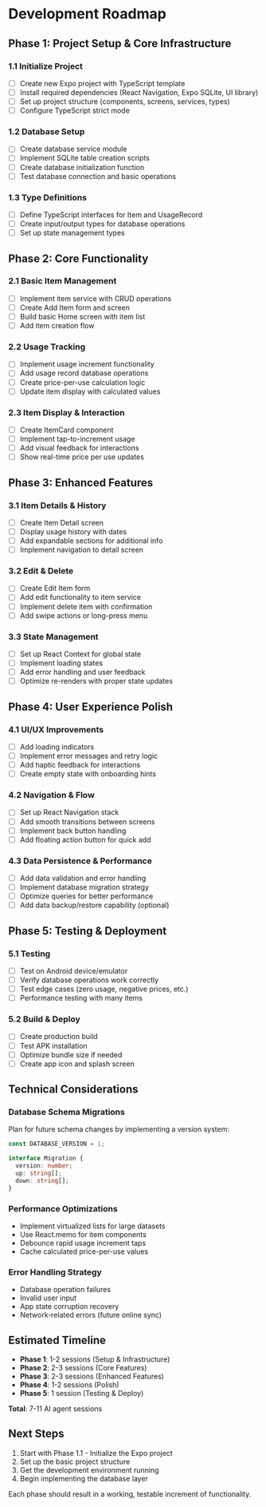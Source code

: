 # Development Roadmap

## Phase 1: Project Setup & Core Infrastructure

### 1.1 Initialize Project
- [ ] Create new Expo project with TypeScript template
- [ ] Install required dependencies (React Navigation, Expo SQLite, UI library)
- [ ] Set up project structure (components, screens, services, types)
- [ ] Configure TypeScript strict mode

### 1.2 Database Setup
- [ ] Create database service module
- [ ] Implement SQLite table creation scripts
- [ ] Create database initialization function
- [ ] Test database connection and basic operations

### 1.3 Type Definitions
- [ ] Define TypeScript interfaces for Item and UsageRecord
- [ ] Create input/output types for database operations
- [ ] Set up state management types

## Phase 2: Core Functionality

### 2.1 Basic Item Management
- [ ] Implement item service with CRUD operations
- [ ] Create Add Item form and screen
- [ ] Build basic Home screen with item list
- [ ] Add item creation flow

### 2.2 Usage Tracking
- [ ] Implement usage increment functionality
- [ ] Add usage record database operations
- [ ] Create price-per-use calculation logic
- [ ] Update item display with calculated values

### 2.3 Item Display & Interaction
- [ ] Create ItemCard component
- [ ] Implement tap-to-increment usage
- [ ] Add visual feedback for interactions
- [ ] Show real-time price per use updates

## Phase 3: Enhanced Features

### 3.1 Item Details & History
- [ ] Create Item Detail screen
- [ ] Display usage history with dates
- [ ] Add expandable sections for additional info
- [ ] Implement navigation to detail screen

### 3.2 Edit & Delete
- [ ] Create Edit Item form
- [ ] Add edit functionality to item service
- [ ] Implement delete item with confirmation
- [ ] Add swipe actions or long-press menu

### 3.3 State Management
- [ ] Set up React Context for global state
- [ ] Implement loading states
- [ ] Add error handling and user feedback
- [ ] Optimize re-renders with proper state updates

## Phase 4: User Experience Polish

### 4.1 UI/UX Improvements
- [ ] Add loading indicators
- [ ] Implement error messages and retry logic
- [ ] Add haptic feedback for interactions
- [ ] Create empty state with onboarding hints

### 4.2 Navigation & Flow
- [ ] Set up React Navigation stack
- [ ] Add smooth transitions between screens
- [ ] Implement back button handling
- [ ] Add floating action button for quick add

### 4.3 Data Persistence & Performance
- [ ] Add data validation and error handling
- [ ] Implement database migration strategy
- [ ] Optimize queries for better performance
- [ ] Add data backup/restore capability (optional)

## Phase 5: Testing & Deployment

### 5.1 Testing
- [ ] Test on Android device/emulator
- [ ] Verify database operations work correctly
- [ ] Test edge cases (zero usage, negative prices, etc.)
- [ ] Performance testing with many items

### 5.2 Build & Deploy
- [ ] Create production build
- [ ] Test APK installation
- [ ] Optimize bundle size if needed
- [ ] Create app icon and splash screen

## Technical Considerations

### Database Schema Migrations
Plan for future schema changes by implementing a version system:
```typescript
const DATABASE_VERSION = 1;

interface Migration {
  version: number;
  up: string[];
  down: string[];
}
```

### Performance Optimizations
- Implement virtualized lists for large datasets
- Use React.memo for item components
- Debounce rapid usage increment taps
- Cache calculated price-per-use values

### Error Handling Strategy
- Database operation failures
- Invalid user input
- App state corruption recovery
- Network-related errors (future online sync)

## Estimated Timeline

- **Phase 1**: 1-2 sessions (Setup & Infrastructure)
- **Phase 2**: 2-3 sessions (Core Features)
- **Phase 3**: 2-3 sessions (Enhanced Features)
- **Phase 4**: 1-2 sessions (Polish)
- **Phase 5**: 1 session (Testing & Deploy)

**Total**: 7-11 AI agent sessions

## Next Steps

1. Start with Phase 1.1 - Initialize the Expo project
2. Set up the basic project structure
3. Get the development environment running
4. Begin implementing the database layer

Each phase should result in a working, testable increment of functionality.
